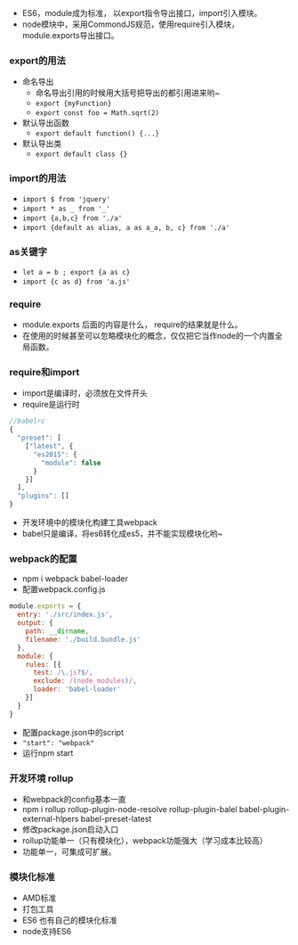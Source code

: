 - ES6，module成为标准， 以export指令导出接口，import引入模块。
- node模块中，采用CommondJS规范，使用require引入模块， module.exports导出接口。

### export的用法
- 命名导出
  - 命名导出引用的时候用大括号把导出的都引用进来哟~
  - `export {myFunction}`
  - `export const foo = Math.sqrt(2)`
- 默认导出函数
  - `export default function() {...}`
- 默认导出类
  - `export default class {}`

### import的用法
- `import $ from 'jquery'`
- `import * as _ from '_'`
- `import {a,b,c} from './a'`
- `import {default as alias, a as a_a, b, c} from './a'`

### as关键字
- `let a = b ; export {a as c}`
- `import {c as d} from 'a.js'`

### require
 - module.exports 后面的内容是什么， require的结果就是什么。
 - 在使用的时候甚至可以忽略模块化的概念，仅仅把它当作node的一个内置全局函数。

### require和import
- import是编译时，必须放在文件开头
- require是运行时

```js
//babelrc
{
  "preset": [
    ["latest", {
      "es2015": {
        "module": false
      }
    }]
  ],
  "plugins": []
}
```


- 开发环境中的模块化构建工具webpack
- babel只是编译，将es6转化成es5，并不能实现模块化哟~
### webpack的配置
- npm i webpack babel-loader
- 配置webpack.config.js
```js
module.exports = {
  entry: './src/index.js',
  output: {
    path: __dirname,
    filename: './build.bundle.js'
  },
  module: {
    rules: [{
      test: /\.js?$/,
      exclude: /(node_modules)/,
      loader: 'babel-loader'
    }]
  }
}
```
- 配置package.json中的script
- `"start": "webpack" `
- 运行npm start

### 开发环境 rollup
- 和webpack的config基本一直
- npm i rollup rollup-plugin-node-resolve rollup-plugin-balel babel-plugin-external-hlpers babel-preset-latest
- 修改package.json启动入口
- rollup功能单一（只有模块化），webpack功能强大（学习成本比较高）
- 功能单一，可集成可扩展。

### 模块化标准
- AMD标准
- 打包工具
- ES6 也有自己的模块化标准
- node支持ES6
